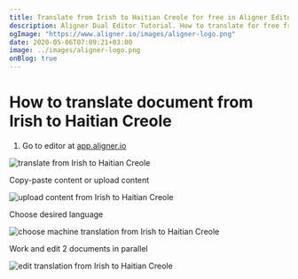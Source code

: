 ```yaml
---
title: Translate from Irish to Haitian Creole for free in Aligner Editor
description: Aligner Dual Editor Tutorial. How to translate for free from Irish to Haitian Creole. Aligner is multilingual document management platform. 
ogImage: "https://www.aligner.io/images/aligner-logo.png"
date: 2020-05-06T07:09:21+03:00
image: ../images/aligner-logo.png
onBlog: true
---
```


# How to translate document from Irish to Haitian Creole

1. Go to editor at [app.aligner.io](https://app.aligner.io "Aligner App web page")

![translate from Irish to Haitian Creole](../aligner-blank-editor.png "translate from Irish to Haitian Creole")

Copy-paste content or upload content

![upload content from Irish to Haitian Creole](../aligner-uploaded-document.png "upload content from Irish to Haitian Creole")

Choose desired language

![choose machine translation from Irish to Haitian Creole](../aligner-language-dropdown.png "choose machine translation from Irish to Haitian Creole")

Work and edit 2 documents in parallel

![edit translation from Irish to Haitian Creole](../aligner-double-sitded-editor.png "edit translation from Irish to Haitian Creole")

